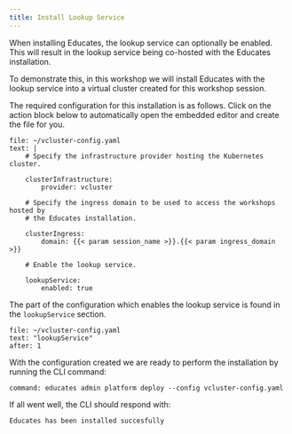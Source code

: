 ```yaml
---
title: Install Lookup Service
---
```


When installing Educates, the lookup service can optionally be enabled. This
will result in the lookup service being co-hosted with the Educates
installation.

To demonstrate this, in this workshop we will install Educates with the lookup
service into a virtual cluster created for this workshop session.

The required configuration for this installation is as follows. Click on the
action block below to automatically open the embedded editor and create the file
for you.

```editor:append-lines-to-file
file: ~/vcluster-config.yaml
text: |
    # Specify the infrastructure provider hosting the Kubernetes cluster.

    clusterInfrastructure:
        provider: vcluster

    # Specify the ingress domain to be used to access the workshops hosted by
    # the Educates installation.

    clusterIngress:
        domain: {{< param session_name >}}.{{< param ingress_domain >}}

    # Enable the lookup service.

    lookupService:
        enabled: true
```

The part of the configuration which enables the lookup service is found in the
`lookupService` section.

```editor:select-matching-text
file: ~/vcluster-config.yaml
text: "lookupService"
after: 1
```

With the configuration created we are ready to perform the installation by
running the CLI command:

```terminal:execute
command: educates admin platform deploy --config vcluster-config.yaml
```

If all went well, the CLI should respond with:

```
Educates has been installed succesfully
```
